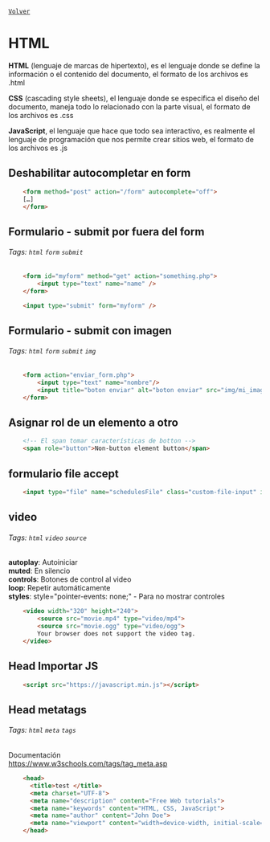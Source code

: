 ﻿[`Volver`](../index.html)

# HTML

**HTML** (lenguaje de marcas de hipertexto), es el lenguaje donde se define la información o el contenido del documento, el formato de los archivos es .html

**CSS** (cascading style sheets), el lenguaje donde se especifica el diseño del documento, maneja todo lo relacionado con la parte visual, el formato de los archivos es .css

**JavaScript**, el lenguaje que hace que todo sea interactivo, es realmente el lenguaje de programación que nos permite crear sitios web, el formato de los archivos es .js


## Deshabilitar autocompletar en form
```html
	<form method="post" action="/form" autocomplete="off">
	[…]
	</form>
```

## Formulario - submit por fuera del form 
###### Tags: `html` `form` `submit`
```html
	<form id="myform" method="get" action="something.php">
		<input type="text" name="name" />
	</form>

	<input type="submit" form="myform" />
```

## Formulario - submit con imagen
###### Tags: `html` `form` `submit` `img`
```html
	<form action="enviar_form.php">
		<input type="text" name="nombre"/>
		<input title="boton enviar" alt="boton enviar" src="img/mi_imagen.jpg" type="image" />
	</form>
```

## Asignar rol de un elemento a otro
```html
	<!-- El span tomar características de botton -->
	<span role="button">Non-button element button</span>
```

## formulario file accept
```html
	<input type="file" name="schedulesFile" class="custom-file-input" id="fileArchive" required accept=".xlsx">
```

## video
###### Tags: `html` `video` `source`

**autoplay**: Autoiniciar  
**muted**: En silencio  
**controls**: Botones de control al video  
**loop**: Repetir automáticamente  
**styles**: style="pointer-events: none;" - Para no mostrar controles  

```html
	<video width="320" height="240">
        <source src="movie.mp4" type="video/mp4">
        <source src="movie.ogg" type="video/ogg">
        Your browser does not support the video tag.
    </video>
```

## Head Importar JS
```html
	<script src="https://javascript.min.js"></script>
```


## Head metatags
###### Tags: `html` `meta` `tags`

Documentación  
https://www.w3schools.com/tags/tag_meta.asp

```html
	<head>
	  <title>test </title>
	  <meta charset="UTF-8">
	  <meta name="description" content="Free Web tutorials">
	  <meta name="keywords" content="HTML, CSS, JavaScript">
	  <meta name="author" content="John Doe">
	  <meta name="viewport" content="width=device-width, initial-scale=1.0">
	</head>
```
